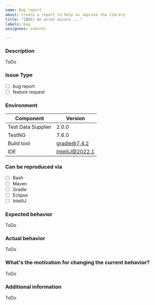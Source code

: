 ```yaml
---
name: Bug report
about: Create a report to help us improve the library
title: "[BUG] An error occurs ..."
labels: bug
assignees: sskorol

---
```


[//]: # (
. Note: for support questions, please use Stackoverflow. 
. This repository is for feature requests and bug reports only.
.
. Make sure you have a clear name for your issue. An example of good issue names:
.
. - NPE occurs while using DS with class level Test annotation
. - Add an ability to use DS with Factory annotation
. - External data sources support
)

### Description
[//]: # (
. Describe your problem in several sentences to give context.
)
ToDo

### Issue Type 
 - [ ] bug report
 - [ ] feature request
 
### Environment

| Component          | Version         |
|--------------------|-----------------|
| Test Data Supplier | 2.0.0           |
| TestNG             | 7.6.0           |
| Build tool         | gradle@7.4.2    |
| IDE                | IntelliJ@2022.1 |

### Can be reproduced via

- [ ] Bash
- [ ] Maven
- [ ] Gradle
- [ ] Eclipse
- [ ] IntelliJ

### Expected behavior
[//]: # (
. Describe your vision on this issue.
)
ToDo

### Actual behavior
[//]: # (
. If the current behavior is a bug, please provide the steps to reproduce an issue. And if possible, a minimal demo of the problem.
)
ToDo

### What's the motivation for changing the current behavior?
[//]: # (
. Clarify your use case.
)
ToDo

### Additional information 
[//]: # (
. Detailed explanation, stacktrace, related issues, suggestions on 
. how to fix, links for us to understand a context, e.g. Stackoverflow
)
ToDo
